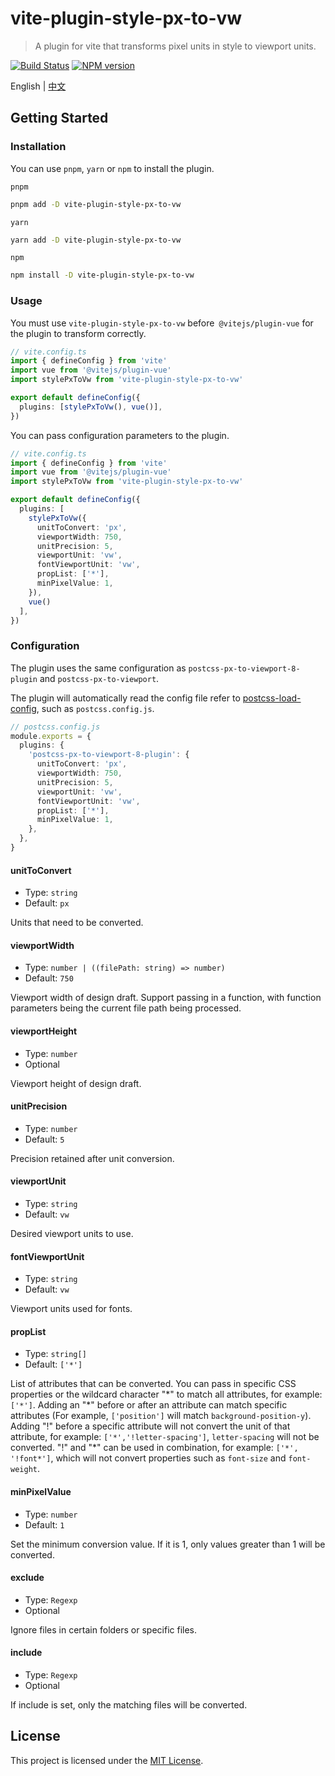 # vite-plugin-style-px-to-vw

> A plugin for vite that transforms pixel units in style to viewport units.

[![Build Status](https://github.com/Chersquwn/vite-plugin-style-px-to-vw/actions/workflows/release.yml/badge.svg)](https://github.com/Chersquwn/vite-plugin-style-px-to-vw/actions?query=workflow%3Arelease+branch%3Amain) [![NPM version](https://img.shields.io/npm/v/vite-plugin-style-px-to-vw.svg)](https://www.npmjs.com/package/vite-plugin-style-px-to-vw)

English | [中文](README_CN.md) 

## Getting Started

### Installation

You can use `pnpm`, `yarn` or `npm` to install the plugin.

`pnpm`

```bash
pnpm add -D vite-plugin-style-px-to-vw
```

`yarn`

```bash
yarn add -D vite-plugin-style-px-to-vw
```

`npm`

```bash
npm install -D vite-plugin-style-px-to-vw
```

### Usage

You must use `vite-plugin-style-px-to-vw` before` @vitejs/plugin-vue` for the plugin to transform correctly.

```ts
// vite.config.ts
import { defineConfig } from 'vite'
import vue from '@vitejs/plugin-vue'
import stylePxToVw from 'vite-plugin-style-px-to-vw'

export default defineConfig({
  plugins: [stylePxToVw(), vue()],
})
```

You can pass configuration parameters to the plugin.

```ts
// vite.config.ts
import { defineConfig } from 'vite'
import vue from '@vitejs/plugin-vue'
import stylePxToVw from 'vite-plugin-style-px-to-vw'

export default defineConfig({
  plugins: [
    stylePxToVw({
      unitToConvert: 'px',
      viewportWidth: 750,
      unitPrecision: 5,
      viewportUnit: 'vw',
      fontViewportUnit: 'vw',
      propList: ['*'],
      minPixelValue: 1,
    }), 
    vue()
  ],
})
```

### Configuration

The plugin uses the same configuration as `postcss-px-to-viewport-8-plugin` and `postcss-px-to-viewport`.

The plugin will automatically read the config file refer to [postcss-load-config](https://github.com/postcss/postcss-load-config), such as `postcss.config.js`.

```ts
// postcss.config.js
module.exports = {
  plugins: {
    'postcss-px-to-viewport-8-plugin': {
      unitToConvert: 'px',
      viewportWidth: 750,
      unitPrecision: 5,
      viewportUnit: 'vw',
      fontViewportUnit: 'vw',
      propList: ['*'],
      minPixelValue: 1,
    },
  },
}
```

#### unitToConvert

- Type: `string`
- Default: `px`

Units that need to be converted.

#### viewportWidth

- Type: `number | ((filePath: string) => number)`
- Default: `750`

Viewport width of design draft. Support passing in a function, with function parameters being the current file path being processed.

#### viewportHeight

- Type: `number`
- Optional

Viewport height of design draft.

#### unitPrecision

- Type: `number`
- Default: `5`

Precision retained after unit conversion.

#### viewportUnit

- Type: `string`
- Default: `vw`

Desired viewport units to use.

#### fontViewportUnit

- Type: `string`
- Default: `vw`

Viewport units used for fonts.

#### propList

- Type: `string[]`
- Default: `['*']`

List of attributes that can be converted. You can pass in specific CSS properties or the wildcard character "\*" to match all attributes, for example: `['*']`. Adding an "\*" before or after an attribute can match specific attributes (For example, `['position']` will match `background-position-y`). Adding "!" before a specific attribute will not convert the unit of that attribute, for example: `['*','!letter-spacing']`, `letter-spacing` will not be converted. "!" and "\*" can be used in combination, for example: `['*', '!font*']`, which will not convert properties such as `font-size` and `font-weight`.

#### minPixelValue

- Type: `number`
- Default: `1`

Set the minimum conversion value. If it is 1, only values greater than 1 will be converted.

#### exclude

- Type: `Regexp`
- Optional

Ignore files in certain folders or specific files.

#### include

- Type: `Regexp`
- Optional

If include is set, only the matching files will be converted.

## License

This project is licensed under the [MIT License](LICENSE).